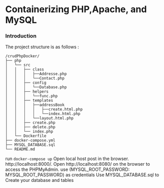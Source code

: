# Containerizing PHP,Apache, and MySQL

### Introduction
The project structure is as follows :

```
/crudPhpDocker/
├── php
│   └── src
│   │   ├── class
│   │   │   ├──Addresse.php
│   │   │   └──Contact.php
│   │   ├── config
│   │   │   └──Database.php 
│   │   ├── helpers
│   │   │   └──func.php 
│   │   ├── templates
│   │   │   ├──addressBook
│   │   │   │   ├──create.html.php
│   │   │   │   └──index.html.php
│   │   │   └──layout.html.php
│   │   ├── create.php
│   │   ├── delete.php
│   │   └── index.php
│   └── Dockerfile
├── docker-compose.yml 
├── MYSQL_DATABASE.sql
└── README.md
```
run ```docker-compose up```
Open  local host post in the browser. http://localhost:8000/.
Open http://localhost:8080/ on the browser to access the PHPMyAdmin.
use (MYSQL_ROOT_PASSWORD: MYSQL_ROOT_PASSWORD) as credentials
Use MYSQL_DATABASE.sql to Create your database and tables